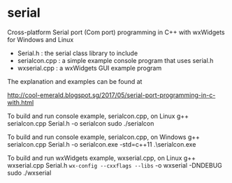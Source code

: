 # serial
Cross-platform Serial port (Com port) programming in C++ with wxWidgets for Windows and Linux

* Serial.h : the serial class library to include
* serialcon.cpp : a simple example console program that uses serial.h
* wxserial.cpp : a wxWidgets GUI example program

The explanation and examples can be found at

http://cool-emerald.blogspot.sg/2017/05/serial-port-programming-in-c-with.html



To build and run console example, serialcon.cpp, on Linux
 g++ serialcon.cpp Serial.h -o serialcon
 sudo ./serialcon

To build and run console example, serialcon.cpp, on Windows
 g++ serialcon.cpp Serial.h -o serialcon.exe -std=c++11
 .\serialcon.exe

To build and run wxWidgets example, wxserial.cpp, on Linux
 g++ wxserial.cpp Serial.h  `wx-config --cxxflags --libs` -o wxserial -DNDEBUG
 sudo ./wxserial


